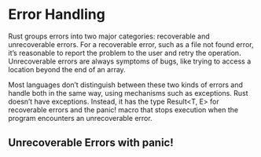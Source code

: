 # Error Handling
Rust groups errors into two major categories: recoverable and unrecoverable errors. 
For a recoverable error, such as a file not found error, it’s reasonable to report the problem to the user and retry the operation. 
Unrecoverable errors are always symptoms of bugs, like trying to access a location beyond the end of an array.


Most languages don’t distinguish between these two kinds of errors and handle both in the same way, using mechanisms such as exceptions. 
Rust doesn’t have exceptions. Instead, it has the type Result<T, E> for recoverable errors and the panic! macro that stops execution when the program encounters an unrecoverable error. 

## Unrecoverable Errors with panic!
